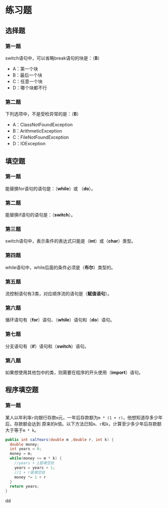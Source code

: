 练习题
================================================================================
## 选择题

### 第一题
switch语句中，可以省略break语句的块是：（**B**）
+ A：第一个块
+ B：最后一个块
+ C：任意一个块
+ D：哪个块都不行

### 第二题
下列选项中，不是受检异常的是：（**B**）
+ A：ClassNotFoundException
+ B：ArithmeticException
+ C：FileNotFoundException
+ D：IOException

## 填空题

### 第一题
能替换for语句的语句是：（**while**）或 （**do**）。

### 第二题
能替换if语句的语句是：（**switch**）。

### 第三题
switch语句中，表示条件的表达式只能是（**int**）或（**char**）类型。

### 第四题
while语句中，while后面的条件必须是（**布尔**）类型的。

### 第五题  
流控制语句有3类，对应顺序流的语句是（**赋值语句**）。

### 第六题
循环语句有（**for**）语句、（**while**）语句和（**do**）语句。

### 第七题
分支语句有（**if**）语句和（**switch**）语句。

### 第八题
如果想使用其他包中的类，则需要在程序的开头使用（**import**）语句。

## 程序填空题

### 第一题
某人以年利率`r`向银行存款`m`元，一年后存款额为`m * (1 + r)`，他想知道存多少年后，存款额会达到
原来的k倍。以下方法已知`m`、`r`和`k`，计算至少多少年后存款额大于等于`m * k`。
```java
public int calYears(double m ,double r, int k) {
  double money;
  int years = 0;
  money = m;
  while(money <= m * k) {
    //years + 1是填空处
    years = years + 1;
    //1 + r是填空处
    money *= 1 + r
  }
  return years;
}
```





























dd
